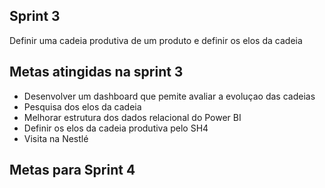 ## Sprint 3
Definir uma cadeia produtiva de um produto e definir os elos da cadeia

## Metas atingidas na sprint 3
* Desenvolver um dashboard que pemite avaliar a evoluçao das cadeias
* Pesquisa dos elos da cadeia
* Melhorar estrutura dos dados relacional do Power BI
* Definir os elos da cadeia produtiva pelo SH4
* Visita na Nestlé

## Metas para Sprint 4
